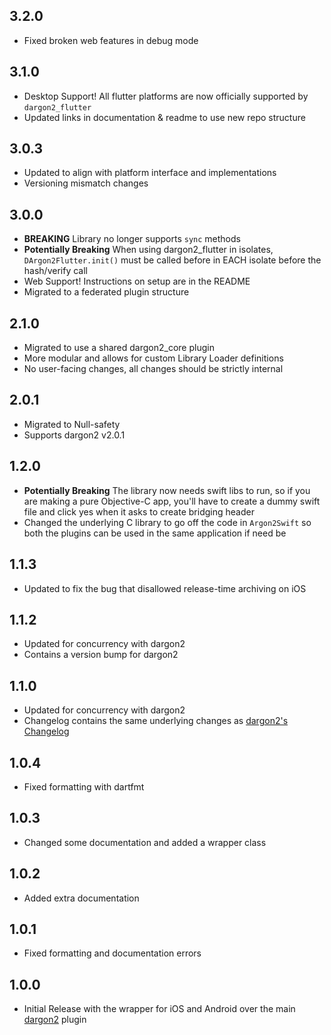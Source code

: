 ## 3.2.0
- Fixed broken web features in debug mode

## 3.1.0
- Desktop Support! All flutter platforms are now officially supported by `dargon2_flutter`
- Updated links in documentation & readme to use new repo structure

## 3.0.3
- Updated to align with platform interface and implementations
- Versioning mismatch changes

## 3.0.0
- **BREAKING** Library no longer supports `sync` methods
- **Potentially Breaking** When using dargon2_flutter in isolates, `DArgon2Flutter.init()` must be called before in EACH isolate before the hash/verify call
- Web Support! Instructions on setup are in the README
- Migrated to a federated plugin structure

## 2.1.0
- Migrated to use a shared dargon2_core plugin
- More modular and allows for custom Library Loader definitions
- No user-facing changes, all changes should be strictly internal

## 2.0.1
- Migrated to Null-safety
- Supports dargon2 v2.0.1

## 1.2.0
- **Potentially Breaking** The library now needs swift libs to run, so if you are making a pure Objective-C app, you'll have to create a dummy swift file and click yes when it asks to create bridging header
- Changed the underlying C library to go off the code in `Argon2Swift` so both the plugins can be used in the same application if need be

## 1.1.3
- Updated to fix the bug that disallowed release-time archiving on iOS

## 1.1.2
- Updated for concurrency with dargon2
- Contains a version bump for dargon2

## 1.1.0
- Updated for concurrency with dargon2
- Changelog contains the same underlying changes as [dargon2's Changelog](https://github.com/tmthecoder/dargon2/blob/1.1.0/CHANGELOG.md)

## 1.0.4

- Fixed formatting with dartfmt

## 1.0.3

- Changed some documentation and added a wrapper class

## 1.0.2

- Added extra documentation

## 1.0.1

- Fixed formatting and documentation errors

## 1.0.0

- Initial Release with the wrapper for iOS and Android over the main [dargon2] plugin

[dargon2]: https://github.com/tmthecoder/dargon2
